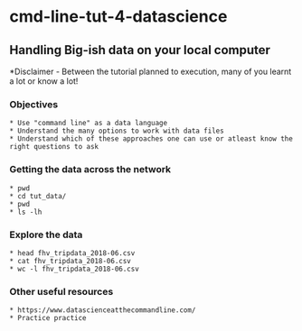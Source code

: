 # cmd-line-tut-4-datascience

## Handling Big-ish data on your local computer

*Disclaimer - Between the tutorial planned to execution, many of you learnt a lot or know a lot!

### Objectives
```
* Use "command line" as a data language
* Understand the many options to work with data files 
* Understand which of these approaches one can use or atleast know the right questions to ask 
```
### Getting the data across the network
```
* pwd
* cd tut_data/
* pwd
* ls -lh 
```

### Explore the data ###
```
* head fhv_tripdata_2018-06.csv
* cat fhv_tripdata_2018-06.csv
* wc -l fhv_tripdata_2018-06.csv
```



### Other useful resources 
```
* https://www.datascienceatthecommandline.com/ 
* Practice practice
```

